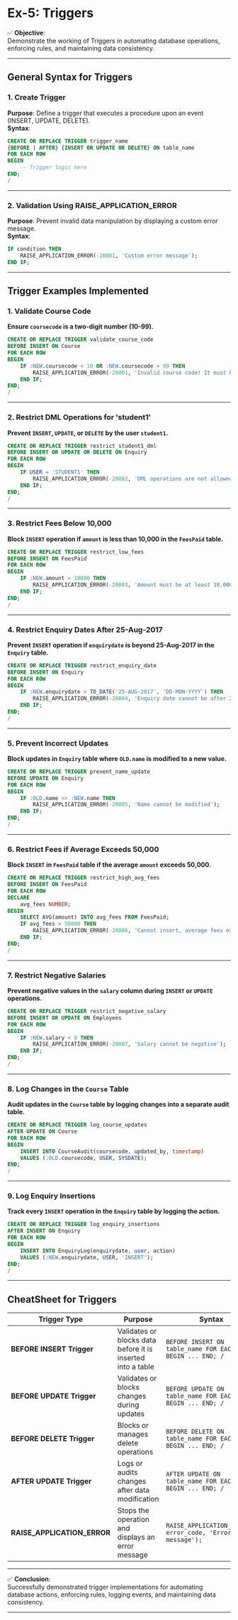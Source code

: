 # **Ex-5: Triggers**

✅ **Objective**:  
Demonstrate the working of Triggers in automating database operations, enforcing rules, and maintaining data consistency.

---

## **General Syntax for Triggers**

### **1. Create Trigger**
**Purpose**: Define a trigger that executes a procedure upon an event (INSERT, UPDATE, DELETE).  
**Syntax**:  
```sql
CREATE OR REPLACE TRIGGER trigger_name
{BEFORE | AFTER} {INSERT OR UPDATE OR DELETE} ON table_name
FOR EACH ROW
BEGIN
    -- Trigger logic here
END;
/
```

---

### **2. Validation Using RAISE_APPLICATION_ERROR**
**Purpose**: Prevent invalid data manipulation by displaying a custom error message.  
**Syntax**:  
```sql
IF condition THEN
    RAISE_APPLICATION_ERROR(-20001, 'Custom error message');
END IF;
```

---

## **Trigger Examples Implemented**

### **1. Validate Course Code**
**Ensure `coursecode` is a two-digit number (10-99).**  
```sql
CREATE OR REPLACE TRIGGER validate_course_code
BEFORE INSERT ON Course
FOR EACH ROW
BEGIN
    IF :NEW.coursecode < 10 OR :NEW.coursecode > 99 THEN
        RAISE_APPLICATION_ERROR(-20001, 'Invalid course code! It must be between 10 and 99.');
    END IF;
END;
/
```

---

### **2. Restrict DML Operations for 'student1'**
**Prevent `INSERT`, `UPDATE`, or `DELETE` by the user `student1`.**  
```sql
CREATE OR REPLACE TRIGGER restrict_student1_dml
BEFORE INSERT OR UPDATE OR DELETE ON Enquiry
FOR EACH ROW
BEGIN
    IF USER = 'STUDENT1' THEN
        RAISE_APPLICATION_ERROR(-20002, 'DML operations are not allowed for student1');
    END IF;
END;
/
```

---

### **3. Restrict Fees Below 10,000**
**Block `INSERT` operation if `amount` is less than 10,000 in the `FeesPaid` table.**  
```sql
CREATE OR REPLACE TRIGGER restrict_low_fees
BEFORE INSERT ON FeesPaid
FOR EACH ROW
BEGIN
    IF :NEW.amount < 10000 THEN
        RAISE_APPLICATION_ERROR(-20003, 'Amount must be at least 10,000');
    END IF;
END;
/
```

---

### **4. Restrict Enquiry Dates After 25-Aug-2017**
**Prevent `INSERT` operation if `enquirydate` is beyond 25-Aug-2017 in the `Enquiry` table.**  
```sql
CREATE OR REPLACE TRIGGER restrict_enquiry_date
BEFORE INSERT ON Enquiry
FOR EACH ROW
BEGIN
    IF :NEW.enquirydate > TO_DATE('25-AUG-2017', 'DD-MON-YYYY') THEN
        RAISE_APPLICATION_ERROR(-20004, 'Enquiry date cannot be after 25-Aug-2017');
    END IF;
END;
/
```

---

### **5. Prevent Incorrect Updates**
**Block updates in `Enquiry` table where `OLD.name` is modified to a new value.**  
```sql
CREATE OR REPLACE TRIGGER prevent_name_update
BEFORE UPDATE ON Enquiry
FOR EACH ROW
BEGIN
    IF :OLD.name <> :NEW.name THEN
        RAISE_APPLICATION_ERROR(-20005, 'Name cannot be modified');
    END IF;
END;
/
```

---

### **6. Restrict Fees if Average Exceeds 50,000**
**Block `INSERT` in `FeesPaid` table if the average `amount` exceeds 50,000.**  
```sql
CREATE OR REPLACE TRIGGER restrict_high_avg_fees
BEFORE INSERT ON FeesPaid
FOR EACH ROW
DECLARE
    avg_fees NUMBER;
BEGIN
    SELECT AVG(amount) INTO avg_fees FROM FeesPaid;
    IF avg_fees > 50000 THEN
        RAISE_APPLICATION_ERROR(-20006, 'Cannot insert, average fees exceed 50,000');
    END IF;
END;
/
```

---

### **7. Restrict Negative Salaries**
**Prevent negative values in the `salary` column during `INSERT` or `UPDATE` operations.**  
```sql
CREATE OR REPLACE TRIGGER restrict_negative_salary
BEFORE INSERT OR UPDATE ON Employees
FOR EACH ROW
BEGIN
    IF :NEW.salary < 0 THEN
        RAISE_APPLICATION_ERROR(-20007, 'Salary cannot be negative');
    END IF;
END;
/
```

---

### **8. Log Changes in the `Course` Table**
**Audit updates in the `Course` table by logging changes into a separate audit table.**  
```sql
CREATE OR REPLACE TRIGGER log_course_updates
AFTER UPDATE ON Course
FOR EACH ROW
BEGIN
    INSERT INTO CourseAudit(coursecode, updated_by, timestamp)
    VALUES (:OLD.coursecode, USER, SYSDATE);
END;
/
```

---

### **9. Log Enquiry Insertions**
**Track every `INSERT` operation in the `Enquiry` table by logging the action.**  
```sql
CREATE OR REPLACE TRIGGER log_enquiry_insertions
AFTER INSERT ON Enquiry
FOR EACH ROW
BEGIN
    INSERT INTO EnquiryLog(enquirydate, user, action)
    VALUES (:NEW.enquirydate, USER, 'INSERT');
END;
/
```

---

## **CheatSheet for Triggers**

| **Trigger Type**               | **Purpose**                                                      | **Syntax**                                                                 |
|--------------------------------|------------------------------------------------------------------|-----------------------------------------------------------------------------|
| **BEFORE INSERT Trigger**      | Validates or blocks data before it is inserted into a table      | `BEFORE INSERT ON table_name FOR EACH ROW BEGIN ... END; /`                 |
| **BEFORE UPDATE Trigger**      | Validates or blocks changes during updates                      | `BEFORE UPDATE ON table_name FOR EACH ROW BEGIN ... END; /`                 |
| **BEFORE DELETE Trigger**      | Blocks or manages delete operations                             | `BEFORE DELETE ON table_name FOR EACH ROW BEGIN ... END; /`                 |
| **AFTER UPDATE Trigger**       | Logs or audits changes after data modification                  | `AFTER UPDATE ON table_name FOR EACH ROW BEGIN ... END; /`                  |
| **RAISE_APPLICATION_ERROR**    | Stops the operation and displays an error message               | `RAISE_APPLICATION_ERROR(-error_code, 'Error message');`                   |

---

✅ **Conclusion**:  
Successfully demonstrated trigger implementations for automating database actions, enforcing rules, logging events, and maintaining data consistency.

--- 
